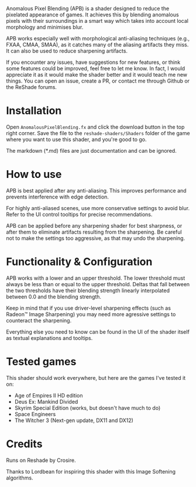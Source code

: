 Anomalous Pixel Blending (APB) is a shader designed to reduce the pixelated appearance of games. It achieves this by blending anomalous pixels with their surroundings in a smart way which takes into account local morphology and minimises blur.

APB works especially well with morphological anti-aliasing techniques (e.g., FXAA, CMAA, SMAA), as it catches many of the aliasing artifacts they miss. It can also be used to reduce sharpening artifacts.

If you encounter any issues, have suggestions for new features, or think some features could be improved, feel free to let me know. In fact, I would appreciate it as it would make the shader better and it would teach me new things. You can open an issue, create a PR, or contact me through Github or the ReShade forums.

# Installation

Open `AnomalousPixelBlending.fx` and click the download button in the top right corner. Save the file to the `reshade-shaders/Shaders` folder of the game where you want to use this shader, and you're good to go.

The markdown (\*.md) files are just documentation and can be ignored.

# How to use

APB is best applied after any anti-aliasing. This improves performance and prevents interference with edge detection.

For highly anti-aliased scenes, use more conservative settings to avoid blur. Refer to the UI control tooltips for precise recommendations.

APB can be applied before any sharpening shader for best sharpness, or after them to eliminate artifacts resulting from the sharpening. Be careful not to make the settings too aggressive, as that may undo the sharpening.

# Functionality & Configuration

APB works with a lower and an upper threshold. The lower threshold must always be less than or equal to the upper threshold. Deltas that fall between the two thresholds have their blending strength linearly interpolated between 0.0 and the blending strength.

Keep in mind that if you use driver-level sharpening effects (such as Radeon™ Image Sharpening) you may need more agressive settings to counteract the sharpening.

Everything else you need to know can be found in the UI of the shader itself as textual explanations and tooltips.

# Tested games

This shader should work everywhere, but here are the games I've tested it on:

- Age of Empires II HD edition
- Deus Ex: Mankind Divided
- Skyrim Special Edition (works, but doesn't have much to do)
- Space Engineers
- The Witcher 3 (Next-gen update, DX11 and DX12)

# Credits

Runs on Reshade by Crosire.

Thanks to Lordbean for inspiring this shader with this Image Softening algorithms.
